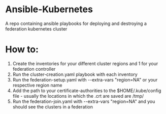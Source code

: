 # Ansible-Kubernetes

A repo containing ansible playbooks for deploying and destroying a federation kubernetes cluster

# How to:

1. Create the inventories for your different cluster regions and 1 for your federation controller
2. Run the cluster-creation.yaml playbook with each inventory
3. Run the federation-setup.yaml with --extra-vars "region=NA" or your respective region name
4. Add the path to your certificate-authorities to the $HOME/.kube/config file - usually the locations in which the .crt are saved are /tmp/
5. Run the federation-join.yaml with --extra-vars "region=NA" and you should see the clusters in a federation
